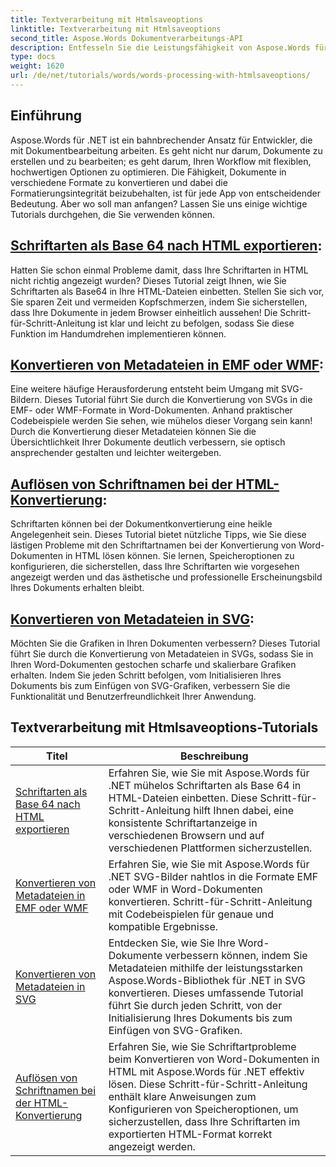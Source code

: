 ```yaml
---
title: Textverarbeitung mit Htmlsaveoptions
linktitle: Textverarbeitung mit Htmlsaveoptions
second_title: Aspose.Words Dokumentverarbeitungs-API
description: Entfesseln Sie die Leistungsfähigkeit von Aspose.Words für .NET mit unseren Schritt-für-Schritt-Tutorials zur HTML- und Metadateikonvertierung, um Ihre Dokumentverarbeitung zu verbessern.
type: docs
weight: 1620
url: /de/net/tutorials/words/words-processing-with-htmlsaveoptions/
---
```

## Einführung

Aspose.Words für .NET ist ein bahnbrechender Ansatz für Entwickler, die mit Dokumentbearbeitung arbeiten. Es geht nicht nur darum, Dokumente zu erstellen und zu bearbeiten; es geht darum, Ihren Workflow mit flexiblen, hochwertigen Optionen zu optimieren. Die Fähigkeit, Dokumente in verschiedene Formate zu konvertieren und dabei die Formatierungsintegrität beizubehalten, ist für jede App von entscheidender Bedeutung. Aber wo soll man anfangen? Lassen Sie uns einige wichtige Tutorials durchgehen, die Sie verwenden können.


## [Schriftarten als Base 64 nach HTML exportieren](./export-fonts-as-base-64-to-html/):
Hatten Sie schon einmal Probleme damit, dass Ihre Schriftarten in HTML nicht richtig angezeigt wurden? Dieses Tutorial zeigt Ihnen, wie Sie Schriftarten als Base64 in Ihre HTML-Dateien einbetten. Stellen Sie sich vor, Sie sparen Zeit und vermeiden Kopfschmerzen, indem Sie sicherstellen, dass Ihre Dokumente in jedem Browser einheitlich aussehen! Die Schritt-für-Schritt-Anleitung ist klar und leicht zu befolgen, sodass Sie diese Funktion im Handumdrehen implementieren können. 

## [Konvertieren von Metadateien in EMF oder WMF](./converting-metafiles-to-emf-or-wmf/):
Eine weitere häufige Herausforderung entsteht beim Umgang mit SVG-Bildern. Dieses Tutorial führt Sie durch die Konvertierung von SVGs in die EMF- oder WMF-Formate in Word-Dokumenten. Anhand praktischer Codebeispiele werden Sie sehen, wie mühelos dieser Vorgang sein kann! Durch die Konvertierung dieser Metadateien können Sie die Übersichtlichkeit Ihrer Dokumente deutlich verbessern, sie optisch ansprechender gestalten und leichter weitergeben.

## [Auflösen von Schriftnamen bei der HTML-Konvertierung](./resolve-font-names-in-html-conversion/):
Schriftarten können bei der Dokumentkonvertierung eine heikle Angelegenheit sein. Dieses Tutorial bietet nützliche Tipps, wie Sie diese lästigen Probleme mit den Schriftartnamen bei der Konvertierung von Word-Dokumenten in HTML lösen können. Sie lernen, Speicheroptionen zu konfigurieren, die sicherstellen, dass Ihre Schriftarten wie vorgesehen angezeigt werden und das ästhetische und professionelle Erscheinungsbild Ihres Dokuments erhalten bleibt.

## [Konvertieren von Metadateien in SVG](./converting-metafiles-to-svg/):
Möchten Sie die Grafiken in Ihren Dokumenten verbessern? Dieses Tutorial führt Sie durch die Konvertierung von Metadateien in SVGs, sodass Sie in Ihren Word-Dokumenten gestochen scharfe und skalierbare Grafiken erhalten. Indem Sie jeden Schritt befolgen, vom Initialisieren Ihres Dokuments bis zum Einfügen von SVG-Grafiken, verbessern Sie die Funktionalität und Benutzerfreundlichkeit Ihrer Anwendung.

 ## Textverarbeitung mit Htmlsaveoptions-Tutorials
| Titel | Beschreibung |
| --- | --- |
| [Schriftarten als Base 64 nach HTML exportieren](./export-fonts-as-base-64-to-html/) | Erfahren Sie, wie Sie mit Aspose.Words für .NET mühelos Schriftarten als Base 64 in HTML-Dateien einbetten. Diese Schritt-für-Schritt-Anleitung hilft Ihnen dabei, eine konsistente Schriftartanzeige in verschiedenen Browsern und auf verschiedenen Plattformen sicherzustellen. |
| [Konvertieren von Metadateien in EMF oder WMF](./converting-metafiles-to-emf-or-wmf/) | Erfahren Sie, wie Sie mit Aspose.Words für .NET SVG-Bilder nahtlos in die Formate EMF oder WMF in Word-Dokumenten konvertieren. Schritt-für-Schritt-Anleitung mit Codebeispielen für genaue und kompatible Ergebnisse. |
| [Konvertieren von Metadateien in SVG](./converting-metafiles-to-svg/) | Entdecken Sie, wie Sie Ihre Word-Dokumente verbessern können, indem Sie Metadateien mithilfe der leistungsstarken Aspose.Words-Bibliothek für .NET in SVG konvertieren. Dieses umfassende Tutorial führt Sie durch jeden Schritt, von der Initialisierung Ihres Dokuments bis zum Einfügen von SVG-Grafiken. |
| [Auflösen von Schriftnamen bei der HTML-Konvertierung](./resolve-font-names-in-html-conversion/) | Erfahren Sie, wie Sie Schriftartprobleme beim Konvertieren von Word-Dokumenten in HTML mit Aspose.Words für .NET effektiv lösen. Diese Schritt-für-Schritt-Anleitung enthält klare Anweisungen zum Konfigurieren von Speicheroptionen, um sicherzustellen, dass Ihre Schriftarten im exportierten HTML-Format korrekt angezeigt werden. |